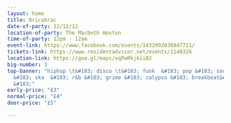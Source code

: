 ```yaml
---
layout: home
title: Bricabrac
date-of-party: 12/12/12
location-of-party: The Macbeth Hoxton
time-of-party: 12pm - 12am
event-link: https://www.facebook.com/events/1432992036847711/
tickets-link: https://www.residentadvisor.net/events/1140326
location-link: https://goo.gl/maps/xqPwRkjkiiB2
big-number: 3
top-banner: "hiphop \t&#183; disco \t&#183; funk  &#183; pop &#183; soul &#183; rap
  &#183; ska  &#183; r&b &#183; grime &#183; calypso &#183; breakbeat&#183; dance
  &#183;"
early-price: "£3"
normal-price: "£4"
door-price: "£5"

---
```

